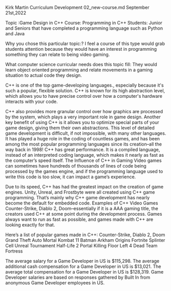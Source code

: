 Kirk Martin
Curriculum Development
02_new-course.md
September 21st,2022

Topic :Game Design in C++
Course: Programming in C++
Students: Junior and Seniors that have completed a programming language such as Python and Java

Why you chose this particular topic:?
 I feel a course of this type would grab students attention because they would have an interest in programming something they can relate to being video gaming. 

What computer science curricular needs does this topic fill:
They would learn object oriented programming and relate movements in a gaming situation to actual code they design.

 C++ is one of the top game-developing languages., especially because it's such a popular, flexible solution. C++ is known for its high abstraction level, which allows you to have precise control over how a computer's hardware interacts with your code.

C++ also provides more granular control over how graphics are processed by the system, which plays a very important role in game design.
Another key benefit of using C++ is it allows you to optimize special parts of your game design, giving them their own abstractions.  This level of detailed game development is difficult, if not impossible, with many other languages.
It has played a huge role in the coding of countless games, and has been among the most popular programming languages since its creation–all the way back in 1998!
C++ has great performance. It is a compiled language, instead of an interpreted coding language, which makes it nearly as fast as the computer’s speed itself.
The Influence of C++ in Gaming
Video games can sometimes have hundreds of thousands of lines of code being processed by the games engine, and if the programming language used to write this code is too slow, it can impact a game’s experience.

Due to its speed, C++ has had the greatest impact on the creation of game engines. Unity, Unreal, and Frostbyte were all created using C++ game programming.
That’s mainly why C++ game development has nearly become the default for embedded code.
Examples of C++ Video Games
Counter-Strike, Diablo 2, Doom–essentially if it is a AAA gaming title, the creators used C++ at some point during the development process. Games always want to run as fast as possible, and games made with C++ are looking exactly for that.

Here’s a list of popular games made in C++:
Counter-Strike, 
Diablo 2,
 Doom
Grand Theft Auto
Mortal Kombat 11
Batman Arkham Origins
Fortnite
Splinter Cell
Unreal Tournament
Half-Life 2
Portal
Killing Floor
Left 4 Dead
Team Fortress

The average salary for a Game Developer in US is $115,298. The average additional cash compensation for a Game Developer in US is $13,021. The average total compensation for a Game Developer in US is $128,319. Game Developer salaries are based on responses gathered by Built In from anonymous Game Developer employees in US.
